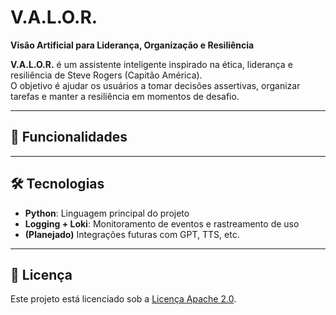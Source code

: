 # V.A.L.O.R.  
**Visão Artificial para Liderança, Organização e Resiliência**

**V.A.L.O.R.** é um assistente inteligente inspirado na ética, liderança e resiliência de Steve Rogers (Capitão América).  
O objetivo é ajudar os usuários a tomar decisões assertivas, organizar tarefas e manter a resiliência em momentos de desafio.

---

## 🚀 Funcionalidades


---

## 🛠️ Tecnologias

- **Python**: Linguagem principal do projeto
- **Logging + Loki**: Monitoramento de eventos e rastreamento de uso
- **(Planejado)** Integrações futuras com GPT, TTS, etc.

---

## 📄 Licença

Este projeto está licenciado sob a [Licença Apache 2.0](LICENSE).
